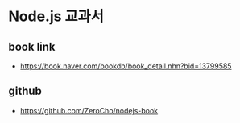 # Node.js 교과서 
## book link
* https://book.naver.com/bookdb/book_detail.nhn?bid=13799585

## github
* https://github.com/ZeroCho/nodejs-book